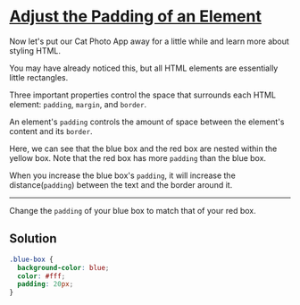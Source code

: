 # [Adjust the Padding of an Element](https://learn.freecodecamp.org/responsive-web-design/basic-css/adjust-the-padding-of-an-element)

Now let's put our Cat Photo App away for a little while and learn more about styling HTML.

You may have already noticed this, but all HTML elements are essentially little rectangles.

Three important properties control the space that surrounds each HTML element: `padding`, `margin`, and `border`.

An element's `padding` controls the amount of space between the element's content and its `border`.

Here, we can see that the blue box and the red box are nested within the yellow box. Note that the red box has more `padding` than the blue box.

When you increase the blue box's `padding`, it will increase the distance(`padding`) between the text and the border around it.

---

Change the `padding` of your blue box to match that of your red box.

## Solution

```css
.blue-box {
  background-color: blue;
  color: #fff;
  padding: 20px;
}
```